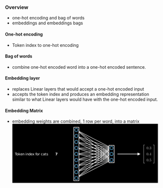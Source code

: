 ### Overview
- one-hot encoding and bag of words
- embeddings and embeddings bags

#### One-hot encoding
- Token index to one-hot encoding

#### Bag of words
- combine one-hot encoded word into a one-hot encoded sentence.

#### Embedding layer
- replaces Linear layers that would accept a one-hot encoded input
- accepts the token index and produces an embedding representation similar to what Linear layers would have with the one-hot encoded input.

#### Embedding Matrix
- embedding weights are combined, 1 row per word, into a matrix
![Embedding Matrix Example](./imgs/embedding_matrix.png)
